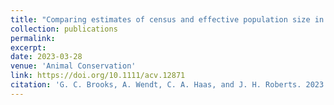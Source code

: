 ```yaml
---
title: "Comparing estimates of census and effective population size in an endangered amphibian"
collection: publications
permalink: 
excerpt:
date: 2023-03-28
venue: 'Animal Conservation'
link: https://doi.org/10.1111/acv.12871
citation: 'G. C. Brooks, A. Wendt, C. A. Haas, and J. H. Roberts. 2023. Comparing estimates of census and effective population size in an endangered amphibian. <i>Animal Conservation</i>'
---
```

